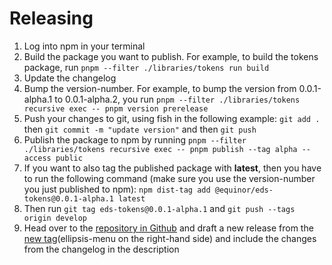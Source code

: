 # Releasing

1. Log into npm in your terminal
1. Build the package you want to publish. For example, to build the tokens package, run `pnpm --filter ./libraries/tokens run build`
1. Update the changelog
1. Bump the version-number. For example, to bump the version from 0.0.1-alpha.1 to 0.0.1-alpha.2, you run `pnpm --filter ./libraries/tokens recursive exec -- pnpm version prerelease`
1. Push your changes to git, using fish in the following example: `git add .` then `git commit -m "update version"` and then `git push`
1. Publish the package to npm by running `pnpm --filter ./libraries/tokens recursive exec -- pnpm publish --tag alpha --access public`
1. If you want to also tag the published package with **latest**, then you have to run the following command (make sure you use the version-number you just published to npm): `npm dist-tag add @equinor/eds-tokens@0.0.1-alpha.1 latest`
1. Then run `git tag eds-tokens@0.0.1-alpha.1` and `git push --tags origin develop`
1. Head over to the [repository in Github](https://github.com/equinor/design-system) and draft a new release from the [new tag](https://github.com/equinor/equinor-brand-assets/tags)(ellipsis-menu on the right-hand side) and include the changes from the changelog in the description
